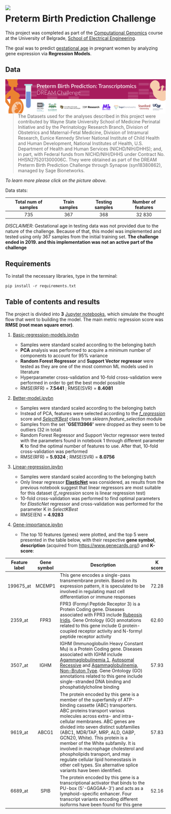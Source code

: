 <a href = 'https://github.com/scikit-learn/scikit-learn'><img src="https://img.shields.io/badge/scikit--learn-0.24.1-blueviolet" style="float: left; margin-right: 10px;" /></a>

# Preterm Birth Prediction Challenge

This project was completed as part of the [Computational Genomics](https://www.etf.bg.ac.rs/en/fis/karton_predmeta/13M111GI-2013#gsc.tab=0) course at the University of Belgrade, [School of Electrical Engineering](https://www.etf.bg.ac.rs/en).

The goal was to predict [gestational age](https://en.wikipedia.org/wiki/Gestational_age) in pregnant women by analyzing gene expression via **Regression Models**.

## Data

<a href = 'https://www.synapse.org/#!Synapse:syn18380862/wiki/590485'><img src="docs/Preterm Birth Prediction Banner.png" style="float: left; margin-right: 10px;" /></a>

> The Datasets used for the analyses described in this project were contributed by Wayne State University School of Medicine Perinatal Initiative and by the Perinatology Research Branch, Division of Obstetrics and Maternal-Fetal Medicine, Division of Intramural Research, Eunice Kennedy Shriver National Institute of Child Health and Human Development, National Institutes of Health, U.S. Department of Health and Human Services (NICHD/NIH/DHHS); and, in part, with Federal funds from NICHD/NIH/DHHS under Contract No. HHSN275201300006C. They were obtained as part of the DREAM Preterm Birth Prediction Challenge through Synapse (syn18380862), managed by Sage Bionetworks.

*To learn more please click on the picture above.*

Data stats:

| Total num of samples  |    Train samples |  Testing samples |Number of features|
|:----------:|:-------------:|:------:|:--------:|
| 735 |  367 | 368 |32 830|

*DISCLAIMER*:
Gestational age in testing data was not provided due to the nature of the challenge. Because of that, this model was implemented and tested using only 367 samples from the initial training set. **The challenge ended in 2019. and this implementation was not an active part of the challenge**

## Requirements

To install the necessary libraries, type in the terminal:
``` shell
pip install -r requirements.txt 
```

## Table of contents and results

The project is divided into **3** [Jupyter notebooks](https://github.com/nebojsa55/Computational-Genomics_MidTerm-Project/tree/master/notebooks), which simulate the thought flow that went to building the model. The main metric regression score was **RMSE (root mean square error)**.
1. [Basic-regression-models.ipybn](https://github.com/nebojsa55/Computational-Genomics_MidTerm-Project/blob/master/notebooks/1.%20Basic-regression-models.ipynb)
   - Samples were standard scaled according to the belonging batch
   - **PCA** analysis was performed to acquire a minimum number of components to account for 95% variance
   - **Random Forest Regressor** and **Support Vector regressor** were tested as they are one of the most common ML models used in literature
   - Hyperparameter cross-validation and 10-fold cross-validation were performed in order to get the best model possible
   - RMSE(RFR) = **7.5441**  ;  RMSE(SVR) = **8.4081** 
   
   
2. [Better-model.ipybn](https://github.com/nebojsa55/Computational-Genomics_MidTerm-Project/blob/master/notebooks/2.%20Better-model.ipynb)
   - Samples were standard scaled according to the belonging batch
   - Instead of PCA, features were selected according to the [*f_regression*](https://scikit-learn.org/stable/modules/generated/sklearn.feature_selection.f_regression.html) score and [*SelectKBest*](https://scikit-learn.org/stable/modules/generated/sklearn.feature_selection.SelectKBest.html) class from *sklearn.feature_selection* module
   - Samples from the set **'GSE113966'** were dropped as they seem to be outliers (32 in total)
   - Random Forest Regressor and Support Vector regressor were tested with the parameters found in notebook 1 through different parameter **K** to find the optimal number of features to use. After that, 10-fold cross-validation was performed
   - RMSE(RFR) = **5.9324**  ;  RMSE(SVR) = **8.0756** 
3. [Linear-regression.ipybn](https://github.com/nebojsa55/Computational-Genomics_MidTerm-Project/blob/master/notebooks/3.%20Linear-regression.ipynb)
   - Samples were standard scaled according to the belonging batch
   - Only linear regressor [**ElasticNet**](https://scikit-learn.org/stable/modules/generated/sklearn.linear_model.ElasticNet.html) was considered, as results from the previous notebook suggest that linear regressors are most suitable for this dataset (*f_regression* score is linear regression test) 
   - 10-fold cross-validation was performed to find optimal parameters for *ElasticNet* regressor and cross-validation was performed for the parameter K in *SelectKBest*
   - RMSE(EN) = **4.9283**

4. [Gene-importance.ipybn](https://github.com/nebojsa55/Computational-Genomics_MidTerm-Project/blob/master/notebooks/4.%20Gene-importance.ipynb)

   - The top 10 features (genes) were plotted, and the top 5 were presented in the table below, with their respective **gene symbol**, **description** (acquired from https://www.genecards.org/) and **K-score**:
   
| Feature label |  Gene symbol  | Description  | K score |
|:----------:|:-------------:|------|:--------:|
| 199675_at |  MCEMP1 | This gene encodes a single-pass transmembrane protein. Based on its expression pattern, it is speculated to be involved in regulating mast cell differentiation or immune responses |72.28|
| 2359_at | FPR3 | FPR3 (Formyl Peptide Receptor 3) is a Protein Coding gene. Diseases associated with FPR3 include [Rubeosis Iridis](https://www.malacards.org/card/rubeosis_iridis).  Gene Ontology (GO) annotations related to this gene include G protein-coupled receptor activity and N-formyl peptide receptor activity| 62.60 |
| 3507_at | IGHM | IGHM (Immunoglobulin Heavy Constant Mu) is a Protein Coding gene. Diseases associated with IGHM include [Agammaglobulinemia 1](https://www.malacards.org/card/agammaglobulinemia_1_autosomal_recessive), [Autosomal Recessive](https://www.malacards.org/card/agammaglobulinemia_1_autosomal_recessive) and [Agammaglobulinemia, Non-Bruton Type](https://www.malacards.org/card/agammaglobulinemia_non_bruton_type). Gene Ontology (GO) annotations related to this gene include single-stranded DNA binding and phosphatidylcholine binding | 57.93 |
| 9619_at | ABCG1 | The protein encoded by this gene is a member of the superfamily of ATP-binding cassette (ABC) transporters. ABC proteins transport various molecules across extra- and intra-cellular membranes. ABC genes are divided into seven distinct subfamilies (ABC1, MDR/TAP, MRP, ALD, OABP, GCN20, White). This protein is a member of the White subfamily. It is involved in macrophage cholesterol and phospholipids transport, and may regulate cellular lipid homeostasis in other cell types. Six alternative splice variants have been identified. | 57.83 |
| 6689_at | SPIB | The protein encoded by this gene is a transcriptional activator that binds to the PU-box (5'-GAGGAA-3') and acts as a lymphoid-specific enhancer. Four transcript variants encoding different isoforms have been found for this gene | 52.16|
